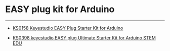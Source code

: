 # EASY plug kit for Arduino
---

<!--[KS0397 keyestudio EASY plug Super Starter Kit for Arduino STEM EDU](https://ks0397-keyestudio-easy-plug-super-starter-kit-for-mixly.readthedocs.io/en/latest/)-->

* [KS0158 Keyestudio EASY Plug Starter Kit for Arduino](https://docs.keyestudio.com/projects/KS0158/en/latest/)

* [KS0398 keyestudio EASY plug Ultimate Starter Kit for Arduino STEM EDU](https://docs.keyestudio.com/projects/KS0398/en/latest/)





